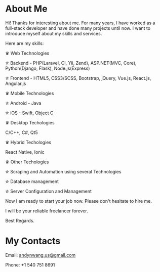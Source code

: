 
# About Me

Hi! Thanks for interesting about me. For many years, I have worked as a full-stack developer and have done many projects until now.
I want to introduce myself about my skills and services.

Here are my skills:

♛ Web Technologies

   ✮ Backend - PHP(Laravel, CI, Yii, Zend), ASP.NET(MVC, Core), Python(Django, Flask), Node.js(Express)
   
   ✮ Frontend - HTML5, CSS3/SCSS, Bootstrap, jQuery, Vue.js, React.js, Angular.js
   
♛ Mobile Technologies

   ✮ Android - Java
   
   ✮ iOS - Swift, Object C
   
♛ Desktop Techologies

   C/C++, C#, Qt5
   
♛ Hybrid Techologies

   React Native, Ionic
   
♛ Other Techologies

   ✮ Scraping and Automation using several Technologies
   
   ✮ Database management
   
   ✮ Server Configuration and Management
   


Now I am ready to start your job now. Please don't hesitate to hire me.

I will be your reliable freelancer forever.


Best Regards.



# My Contacts

Email: andynwang.us@gmail.com

Phone: +1 540 751 8691

<!--
**andywangdev/andywangdev** is a ✨ _special_ ✨ repository because its `README.md` (this file) appears on your GitHub profile.

Here are some ideas to get you started:

- 🔭 I’m currently working on ...
- 🌱 I’m currently learning ...
- 👯 I’m looking to collaborate on ...
- 🤔 I’m looking for help with ...
- 💬 Ask me about ...
- 📫 How to reach me: ...
- 😄 Pronouns: ...
- ⚡ Fun fact: ...
-->
